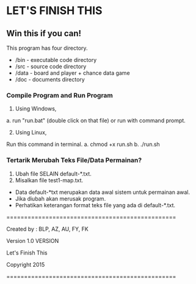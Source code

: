 # LET'S FINISH THIS

## Win this if you can!

This program has four directory.
* /bin - executable code directory
* /src - source code directory
* /data - board and player + chance data game
* /doc - documents directory


### Compile Program and Run Program
1. Using Windows,

  a. run "run.bat" (double click on that file) or run with command prompt.

2. Using Linux,

  Run this command in terminal.
  a. chmod +x run.sh
  b. ./run.sh

### Tertarik Merubah Teks File/Data Permainan?

  1. Ubah file SELAIN default-*.txt.
  2. Misalkan file test1-map.txt.

* Data default-*txt merupakan data awal sistem untuk permainan awal.
* Jika diubah akan merusak program.
* Perhatikan keterangan format teks file yang ada di default-*.txt.


================================================

Created by : BLP, AZ, AU, FY, FK

Version 1.0 VERSION

Let's Finish This

Copyright 2015

================================================
